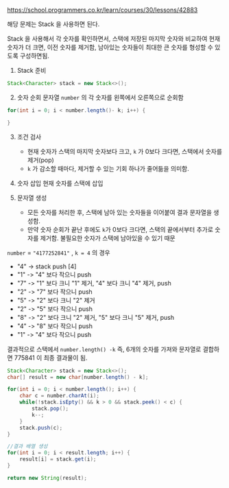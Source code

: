 https://school.programmers.co.kr/learn/courses/30/lessons/42883


해당 문제는 Stack 을 사용하면 된다.

Stack 을 사용해서 각 숫자를 확인하면서, 스택에 저장된 마지막 숫자와 비교하여 현재 숫자가 더 크면, 이전 숫자를 제거함, 남아있는 숫자들이 최대한 큰 숫자를 형성할 수 있도록 구성하면됨.



1. Stack 준비
```java
Stack<Character> stack = new Stack<>();
```

2. 숫자 순회
	문자열 `number` 의 각 숫자를 왼쪽에서 오른쪽으로 순회함
```java
for(int i = 0; i < number.length()- k; i++) {

}
```

3. 조건 검사
	* 현재 숫자가 스택의 마지막 숫자보다 크고, `k` 가 0보다 크다면, 스택에서 숫자를 제거(pop)
	* `k` 가 감소할 때마다, 제거할 수 있는 기회 하나가 줄어듦을 의미함.

4. 숫자 삽입
	현재 숫자를 스택에 삽입

5. 문자열 생성
	* 모든 숫자를 처리한 후, 스택에 남아 있는 숫자들을 이어붙여 결과 문자열을 생성함.
	* 만약 숫자 순회가 끝난 후에도 `k`가 0보다 크다면, 스택의 끝에서부터 추가로 숫자를 제거함. 불필요한 숫자가 스택에 남아있을 수 있기 때문


`number` = `"4177252841"` , `k = 4` 의 경우
* "4" -> stack push \[4\]
* "1" -> "4" 보다 작으니 push
* "7" -> "1" 보다 크니 "1" 제거, "4" 보다 크니 "4" 제거, push
* "2" -> "7" 보다 작으니 push
* "5" -> "2" 보다 크니 "2" 제거
* "2" -> "5" 보다 작으니 push
* "8" -> "2" 보다 크니 "2" 제거, "5" 보다 크니 "5" 제거, push
* "4" -> "8" 보다 작으니 push 
* "1" -> "4" 보다 작으니 push


결과적으로 스택에서 `number.length() -k` 즉, 6개의 숫자를 가져와 문자열로 결합하면 775841 이 최종 결과물이 됨.


```java
Stack<Character> stack = new Stack<>();
char[] result = new char[number.length() - k];

for(int i = 0; i < number.length(); i++) {
	char c = number.charAt(i);
	while(!stack.isEpty() && k > 0 && stack.peek() < c) {
		stack.pop();
		k--;
	}
	stack.push(c);
}

//결과 배열 생성
for(int i = 0; i < result.length; i++) {
	result[i] = stack.get(i);
}

return new String(result);
```
